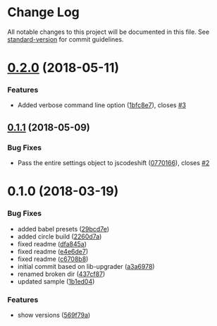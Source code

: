 # Change Log

All notable changes to this project will be documented in this file. See [standard-version](https://github.com/conventional-changelog/standard-version) for commit guidelines.

<a name="0.2.0"></a>
# [0.2.0](https://github.com/benmonro/pkg-upgrader/compare/v0.1.1...v0.2.0) (2018-05-11)


### Features

* Added verbose command line option ([1bfc8e7](https://github.com/benmonro/pkg-upgrader/commit/1bfc8e7)), closes [#3](https://github.com/benmonro/pkg-upgrader/issues/3)



<a name="0.1.1"></a>
## [0.1.1](https://github.com/benmonro/pkg-upgrader/compare/v0.1.0...v0.1.1) (2018-05-09)


### Bug Fixes

* Pass the entire settings object to jscodeshift ([0770166](https://github.com/benmonro/pkg-upgrader/commit/0770166)), closes [#2](https://github.com/benmonro/pkg-upgrader/issues/2)



<a name="0.1.0"></a>
# 0.1.0 (2018-03-19)


### Bug Fixes

* added babel presets ([29bcd7e](https://github.com/benmonro/pkg-upgrader/commit/29bcd7e))
* added circle build ([2260d7a](https://github.com/benmonro/pkg-upgrader/commit/2260d7a))
* fixed readme ([dfa845a](https://github.com/benmonro/pkg-upgrader/commit/dfa845a))
* fixed readme ([e4e6de7](https://github.com/benmonro/pkg-upgrader/commit/e4e6de7))
* fixed readme ([c6708b8](https://github.com/benmonro/pkg-upgrader/commit/c6708b8))
* initial commit based on lib-upgrader ([a3a6978](https://github.com/benmonro/pkg-upgrader/commit/a3a6978))
* renamed broken dir ([437cf87](https://github.com/benmonro/pkg-upgrader/commit/437cf87))
* updated sample ([1b1ed04](https://github.com/benmonro/pkg-upgrader/commit/1b1ed04))


### Features

* show versions ([569f79a](https://github.com/benmonro/pkg-upgrader/commit/569f79a))
